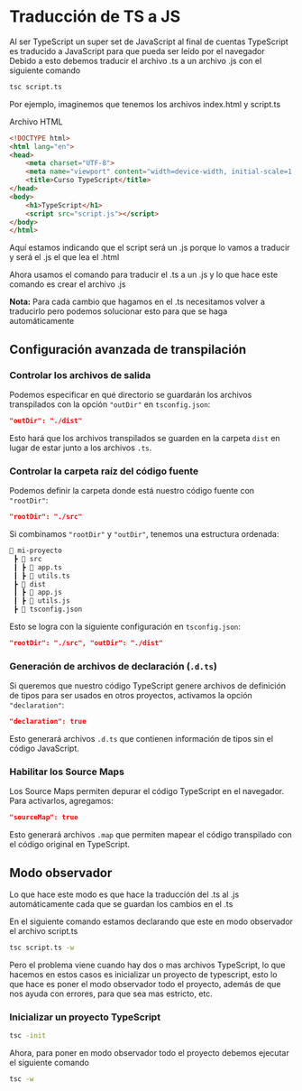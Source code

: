 # Traducción de TS a JS

Al ser TypeScript un super set de JavaScript al final de cuentas TypeScript es traducido a JavaScript para que pueda ser leído por el navegador 
Debido a esto debemos traducir el archivo .ts a un archivo .js con el siguiente comando 

```bash
tsc script.ts
```

Por ejemplo, imaginemos que tenemos los archivos index.html y script.ts

Archivo HTML
```html
<!DOCTYPE html>
<html lang="en">
<head>
    <meta charset="UTF-8">
    <meta name="viewport" content="width=device-width, initial-scale=1.0">
    <title>Curso TypeScript</title>
</head>
<body>
    <h1>TypeScript</h1>
    <script src="script.js"></script>
</body>
</html>
```

Aquí estamos indicando que el script será un .js porque lo vamos a traducir y será el .js el que lea el .html

Ahora usamos el comando para traducir el .ts a un .js y lo que hace este comando es crear el archivo .js

**Nota:** Para cada cambio que hagamos en el .ts necesitamos volver a traducirlo pero podemos solucionar esto para que se haga automáticamente 


## Configuración avanzada de transpilación

### Controlar los archivos de salida

Podemos especificar en qué directorio se guardarán los archivos transpilados con la opción `"outDir"` en `tsconfig.json`:

```json
"outDir": "./dist"
```

Esto hará que los archivos transpilados se guarden en la carpeta `dist` en lugar de estar junto a los archivos `.ts`.


### Controlar la carpeta raíz del código fuente

Podemos definir la carpeta donde está nuestro código fuente con `"rootDir"`:

```json
"rootDir": "./src"
```

Si combinamos `"rootDir"` y `"outDir"`, tenemos una estructura ordenada:
```bash
📂 mi-proyecto
 ┣ 📂 src
 ┃ ┣ 📜 app.ts
 ┃ ┣ 📜 utils.ts
 ┣ 📂 dist
 ┃ ┣ 📜 app.js
 ┃ ┣ 📜 utils.js
 ┣ 📜 tsconfig.json
```

Esto se logra con la siguiente configuración en `tsconfig.json`:

```json
"rootDir": "./src", "outDir": "./dist"
```


### Generación de archivos de declaración (`.d.ts`)

Si queremos que nuestro código TypeScript genere archivos de definición de tipos para ser usados en otros proyectos, activamos la opción `"declaration"`:

```json
"declaration": true
```

Esto generará archivos `.d.ts` que contienen información de tipos sin el código JavaScript.


### Habilitar los Source Maps

Los Source Maps permiten depurar el código TypeScript en el navegador. Para activarlos, agregamos:

```json
"sourceMap": true
```

Esto generará archivos `.map` que permiten mapear el código transpilado con el código original en TypeScript.


## Modo observador 

Lo que hace este modo es que hace la traducción del .ts al .js automáticamente cada que se guardan los cambios en el .ts

En el siguiente comando estamos declarando que este en modo observador el archivo script.ts
```bash
tsc script.ts -w
```

Pero el problema viene cuando hay dos o mas archivos TypeScript, lo que hacemos en estos casos es inicializar un proyecto de typescript, esto lo que hace es poner el modo observador todo el proyecto, además de que nos ayuda con errores, para que sea mas estricto, etc.


### Inicializar un proyecto TypeScript

```bash
tsc -init
```

Ahora, para poner en modo observador todo el proyecto debemos ejecutar el siguiente comando 
```bash
tsc -w
```